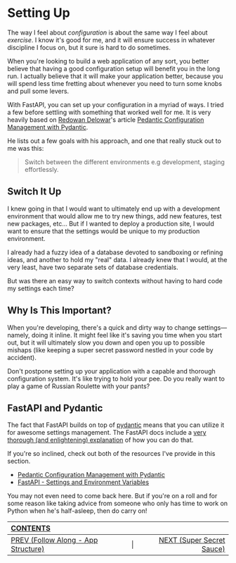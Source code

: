 # Setting Up

The way I feel about _configuration_ is about the same way I feel about _exercise_. I know it's good for me, and it will ensure success in whatever discipline I focus on, but it sure is hard to do sometimes. 

When you're looking to build a web application of any sort, you better believe that having a good configuration setup will benefit you in the long run. I actually believe that it will make your application better, because you will spend less time fretting about whenever you need to turn some knobs and pull some levers.

With FastAPI, you can set up your configuration in a myriad of ways. I tried a few before settling with something that worked well for me. It is very heavily based on [Redowan Delowar](https://twitter.com/rednafi)'s article [Pedantic Configuration Management with Pydantic](https://rednafi.github.io/digressions/python/2020/06/03/python-configs.html).

He lists out a few goals with his approach, and one that really stuck out to me was this:

>Switch between the different environments e.g development, staging effortlessly.

## Switch It Up

I knew going in that I would want to ultimately end up with a development environment that would allow me to try new things, add new features, test new packages, etc... But if I wanted to deploy a production site, I would want to ensure that the settings would be unique to my production environment. 

I already had a fuzzy idea of a database devoted to sandboxing or refining ideas, and another to hold my "real" data. I already knew that I would, at the very least, have two separate sets of database credentials.

But was there an easy way to switch contexts without having to hard code my settings each time?

## Why Is This Important?

When you're developing, there's a quick and dirty way to change settings&mdash;namely, doing it inline. It might feel like it's saving you time when you start out, but it will ultimately slow you down and open you up to possible mishaps (like keeping a super secret password nestled in your code by accident).

Don't postpone setting up your application with a capable and thorough configuration system. It's like trying to hold your pee. Do you really want to play a game of Russian Roulette with your pants? 

## FastAPI and Pydantic

The fact that FastAPI builds on top of [pydantic](https://pydantic-docs.helpmanual.io) means that you can utilize it for awesome settings management. The FastAPI docs include a [very thorough (and enlightening) explanation](https://fastapi.tiangolo.com/advanced/settings/) of how you can do that.

If you're so inclined, check out both of the resources I've provide in this section. 

- [Pedantic Configuration Management with Pydantic](https://rednafi.github.io/digressions/python/2020/06/03/python-configs.html)
- [FastAPI - Settings and Environment Variables](https://fastapi.tiangolo.com/advanced/settings/)

You may not even need to come back here. But if you're on a roll and for some reason like taking advice from someone who only has time to work on Python when he's half-asleep, then do carry on!

| [CONTENTS](../00_Introduction/01_Table_of_Contents.md)  | | |
|:---|:---:|---:|
|  [PREV (Follow Along - App Structure)](../01_App_Stucture/1.3_Follow_Along.md) |\|| [NEXT (Super Secret Sauce)](2.2_Super_Secrets.md)   |